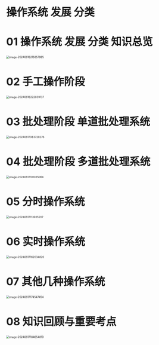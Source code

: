 # 操作系统 发展 分类



# 01 操作系统 发展 分类 知识总览

<img src="https://cvp.oss-cn-shanghai.aliyuncs.com/picgo/202406162158963.png" alt="image-20240616215857865" style="zoom:50%;" />



# 02 手工操作阶段

<img src="https://cvp.oss-cn-shanghai.aliyuncs.com/picgo/202406162228531.png" alt="image-20240616222839137" style="zoom:50%;" />



# 03 批处理阶段 单道批处理系统

<img src="https://cvp.oss-cn-shanghai.aliyuncs.com/picgo/202406170837477.png" alt="image-20240617083728276" style="zoom:50%;" />



# 04 批处理阶段 多道批处理系统

<img src="https://cvp.oss-cn-shanghai.aliyuncs.com/picgo/202406171010230.png" alt="image-20240617101035064" style="zoom:50%;" />



# 05 分时操作系统

<img src="https://cvp.oss-cn-shanghai.aliyuncs.com/picgo/202406171139363.png" alt="image-20240617113935207" style="zoom:50%;" />



# 06 实时操作系统

<img src="https://cvp.oss-cn-shanghai.aliyuncs.com/picgo/202406171620931.png" alt="image-20240617162034820" style="zoom:50%;" />



# 07 其他几种操作系统

<img src="https://cvp.oss-cn-shanghai.aliyuncs.com/picgo/202406171745523.png" alt="image-20240617174547454" style="zoom:50%;" />



# 08 知识回顾与重要考点

<img src="https://cvp.oss-cn-shanghai.aliyuncs.com/picgo/202406171846937.png" alt="image-20240617184654819" style="zoom:50%;" />